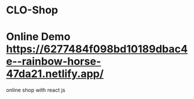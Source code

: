 # CLO-Shop
# Online Demo https://6277484f098bd10189dbac4e--rainbow-horse-47da21.netlify.app/
online shop  with react js

